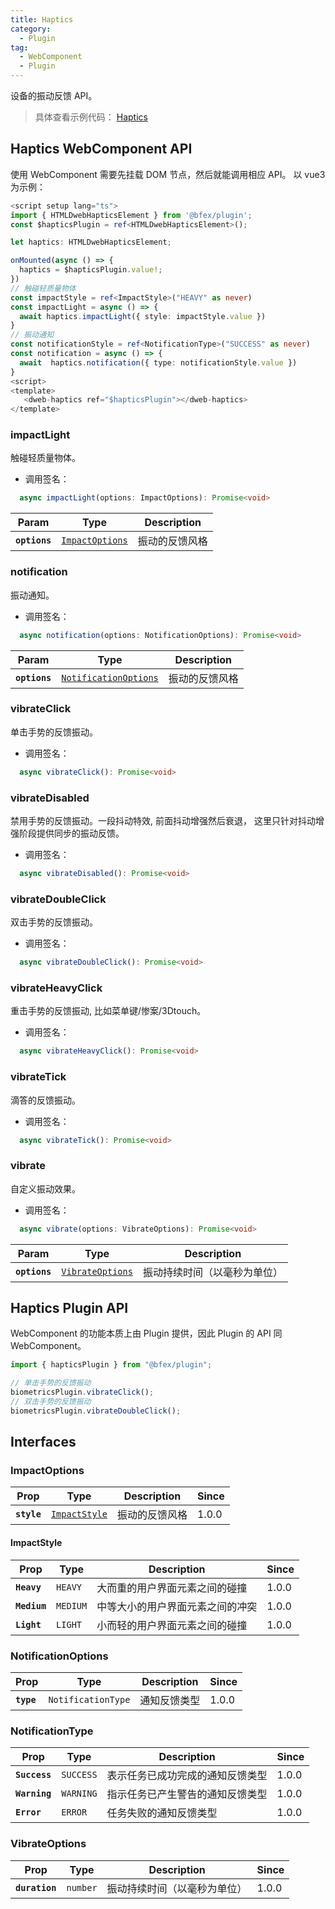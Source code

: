 ```yaml
---
title: Haptics
category:
  - Plugin
tag:
  - WebComponent
  - Plugin
---
```


设备的振动反馈 API。

> 具体查看示例代码： [Haptics](https://github.com/BioforestChain/dweb_browser/blob/main/example/vue3/src/pages/Haptics.vue)

## Haptics WebComponent API

使用 WebComponent 需要先挂载 DOM 节点，然后就能调用相应 API。
以 vue3 为示例：

```ts
<script setup lang="ts">
import { HTMLDwebHapticsElement } from '@bfex/plugin';
const $hapticsPlugin = ref<HTMLDwebHapticsElement>();

let haptics: HTMLDwebHapticsElement;

onMounted(async () => {
  haptics = $hapticsPlugin.value!;
})
// 触碰轻质量物体
const impactStyle = ref<ImpactStyle>("HEAVY" as never)
const impactLight = async () => {
  await haptics.impactLight({ style: impactStyle.value })
}
// 振动通知
const notificationStyle = ref<NotificationType>("SUCCESS" as never)
const notification = async () => {
  await  haptics.notification({ type: notificationStyle.value })
}
<script>
<template>
   <dweb-haptics ref="$hapticsPlugin"></dweb-haptics>
</template>
```

### impactLight

触碰轻质量物体。

- 调用签名：

```ts
  async impactLight(options: ImpactOptions): Promise<void>
```

| Param         | Type                                                    | Description    |
| ------------- | ------------------------------------------------------- | -------------- |
| **`options`** | <code><a href="#impactoptions">ImpactOptions</a></code> | 振动的反馈风格 |

### notification

振动通知。

- 调用签名：

```ts
  async notification(options: NotificationOptions): Promise<void>
```

| Param         | Type                                                                | Description    |
| ------------- | ------------------------------------------------------------------- | -------------- |
| **`options`** | <code><a href="#notificationoptions">NotificationOptions</a></code> | 振动的反馈风格 |

### vibrateClick

单击手势的反馈振动。

- 调用签名：

```ts
  async vibrateClick(): Promise<void>
```

### vibrateDisabled

禁用手势的反馈振动。一段抖动特效, 前面抖动增强然后衰退，
这里只针对抖动增强阶段提供同步的振动反馈。

- 调用签名：

```ts
  async vibrateDisabled(): Promise<void>
```

### vibrateDoubleClick

双击手势的反馈振动。

- 调用签名：

```ts
  async vibrateDoubleClick(): Promise<void>
```

### vibrateHeavyClick

重击手势的反馈振动, 比如菜单键/惨案/3Dtouch。

- 调用签名：

```ts
  async vibrateHeavyClick(): Promise<void>
```

### vibrateTick

滴答的反馈振动。

- 调用签名：

```ts
  async vibrateTick(): Promise<void>
```

### vibrate

自定义振动效果。

- 调用签名：

```ts
  async vibrate(options: VibrateOptions): Promise<void>
```

| Param         | Type                                                      | Description                  |
| ------------- | --------------------------------------------------------- | ---------------------------- |
| **`options`** | <code><a href="#vibrateoptions">VibrateOptions</a></code> | 振动持续时间（以毫秒为单位） |

## Haptics Plugin API

WebComponent 的功能本质上由 Plugin 提供，因此 Plugin 的 API 同 WebComponent。

```ts
import { hapticsPlugin } from "@bfex/plugin";

// 单击手势的反馈振动
biometricsPlugin.vibrateClick();
// 双击手势的反馈振动
biometricsPlugin.vibrateDoubleClick();
```

## Interfaces

### ImpactOptions

| Prop        | Type                                                | Description    | Since |
| ----------- | --------------------------------------------------- | -------------- | ----- |
| **`style`** | <code><a href="#impactstyle">ImpactStyle</a></code> | 振动的反馈风格 | 1.0.0 |

#### ImpactStyle

| Prop         | Type                | Description                      | Since |
| ------------ | ------------------- | -------------------------------- | ----- |
| **`Heavy`**  | <code>HEAVY</code>  | 大而重的用户界面元素之间的碰撞   | 1.0.0 |
| **`Medium`** | <code>MEDIUM</code> | 中等大小的用户界面元素之间的冲突 | 1.0.0 |
| **`Light`**  | <code>LIGHT</code>  | 小而轻的用户界面元素之间的碰撞   | 1.0.0 |

### NotificationOptions

| Prop       | Type                          | Description  | Since |
| ---------- | ----------------------------- | ------------ | ----- |
| **`type`** | <code>NotificationType</code> | 通知反馈类型 | 1.0.0 |

### NotificationType

| Prop          | Type                 | Description                      | Since |
| ------------- | -------------------- | -------------------------------- | ----- |
| **`Success`** | <code>SUCCESS</code> | 表示任务已成功完成的通知反馈类型 | 1.0.0 |
| **`Warning`** | <code>WARNING</code> | 指示任务已产生警告的通知反馈类型 | 1.0.0 |
| **`Error`**   | <code>ERROR</code>   | 任务失败的通知反馈类型           | 1.0.0 |

### VibrateOptions

| Prop           | Type                | Description                  | Since |
| -------------- | ------------------- | ---------------------------- | ----- |
| **`duration`** | <code>number</code> | 振动持续时间（以毫秒为单位） | 1.0.0 |
